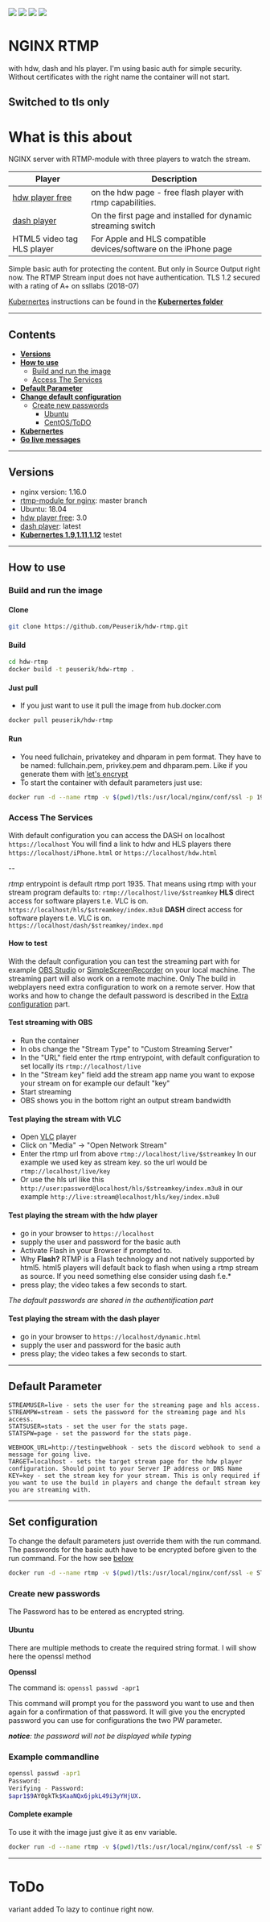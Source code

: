[![](http://dockerbuildbadges.quelltext.eu/status.svg?organization=peuserik&repository=hdw-rtmp)](https://hub.docker.com/r/peuserik/hdw-rtmp/builds/) [![](https://images.microbadger.com/badges/image/peuserik/hdw-rtmp.svg)](https://microbadger.com/images/peuserik/hdw-rtmp) [![](https://images.microbadger.com/badges/version/peuserik/hdw-rtmp.svg)](https://microbadger.com/images/peuserik/hdw-rtmp) [![](https://images.microbadger.com/badges/commit/peuserik/hdw-rtmp.svg)](https://microbadger.com/images/peuserik/hdw-rtmp)

# NGINX RTMP 
with hdw, dash and hls player.
I'm using basic auth for simple security. Without certificates with the right name the container will not start.

## **Switched to tls only**

# What is this about

NGINX server with RTMP-module with three players to watch the stream.

| Player | Description |
| -----  | ----------- |
| [hdw player free](https://www.hdwplayer.com/) | on the hdw page - free flash player with rtmp capabilities. |
| [dash player](https://github.com/Dash-Industry-Forum/dash.js) | On the first page and installed for dynamic streaming switch |
| HTML5 video tag HLS player | For Apple and HLS compatible devices/software on the iPhone page |

Simple basic auth for protecting the content. But only in Source Output right now. The RTMP Stream input does not have authentication.
TLS 1.2 secured with a rating of A+ on ssllabs (2018-07)

[Kubernertes](https://kubernetes.io/) instructions can be found in the [**Kubernertes folder**](kubernetes/kubernetes.md)

---

## Contents

- [**Versions**](#versions)
- [**How to use**](#how-to-use)
  - [Build and run the image](#build-and-run-the-image)
  - [Access The Services](#access-the-services)
- [**Default Parameter**](#default-parameter)
- [**Change default configuration**](#set-configuration)
  - [Create new passwords](#create-new-passwords)
    - [Ubuntu](#ubuntu)
    - [CentOS/ToDO](#todo)
- [**Kubernertes**](kubernetes/kubernetes.md)
- [**Go live messages**](kubernetes/Webhook.md)

---

## Versions

* nginx version: 1.16.0
* [rtmp-module for nginx](https://github.com/sergey-dryabzhinsky/nginx-rtmp-module "sergey-dryabzhinsky/nginx-rtmp-module"): master branch
* Ubuntu: 18.04
* [hdw player free](https://www.hdwplayer.com/): 3.0
* [dash player](https://github.com/Dash-Industry-Forum/dash.js): latest
* [**Kubernertes 1.9,1.11,1.12**](kubernetes/kubernetes.md) testet
---

## How to use

### Build and run the image

#### Clone #

``` bash
git clone https://github.com/Peuserik/hdw-rtmp.git
```

#### Build #

```bash
cd hdw-rtmp
docker build -t peuserik/hdw-rtmp .
```

#### Just pull

* If you just want to use it pull the image from hub.docker.com

``` bash
docker pull peuserik/hdw-rtmp
```

#### Run ##

* You need fullchain, privatekey and dhparam in pem format. They have to be named: fullchain.pem, privkey.pem and dhparam.pem. Like if you generate them with [let's encrypt](https://letsencrypt.org/)
* To start the container with default parameters just use:

``` bash
docker run -d --name rtmp -v $(pwd)/tls:/usr/local/nginx/conf/ssl -p 1935:1935 -p 443:443 peuserik/hdw-rtmp
```

### Access The Services

With default configuration you can access the DASH on localhost
`https://localhost`
You will find a link to hdw and HLS players there
`https://localhost/iPhone.html` or `https://localhost/hdw.html`

--

 *rtmp* entrypoint is default rtmp port 1935. That means using rtmp with your stream program defaults to:
`rtmp://localhost/live/$streamkey`
 **HLS** direct access for software players t.e. VLC is on.
`https://localhost/hls/$streamkey/index.m3u8`
 **DASH**  direct access for software players t.e. VLC is on.
`https://localhost/dash/$streamkey/index.mpd`

#### How to test

With the default configuration you can test the streaming part with for example [OBS Studio](https://obsproject.com/) or [SimpleScreenRecorder](http://www.maartenbaert.be/simplescreenrecorder/) on your local machine. The streaming part will also work on a remote machine. Only The build in webplayers need extra configuration to work on a remote server. How that works and how to change the default password is described in the [Extra configuration](#extra-configuration) part.

#### Test streaming with OBS

* Run the container
* In obs change the "Stream Type" to "Custom Streaming Server"
* In the "URL" field enter the rtmp entrypoint, with default configuration to set locally its `rtmp://localhost/live`
* In the "Stream key" field add the stream app name you want to expose your stream on for example our default "key"
* Start streaming
* OBS shows you in the bottom right an output stream bandwidth

#### Test playing the stream with VLC

* Open [VLC](http://www.videolan.org/vlc/index.html) player
* Click on "Media" -> "Open Network Stream"
* Enter the rtmp url from above `rtmp://localhost/live/$streamkey` In our example we used key as stream key. so the url would be `rtmp://localhost/live/key`
* Or use the hls url like this `http://user:password@localhost/hls/$streamkey/index.m3u8` in our example `http://live:stream@localhost/hls/key/index.m3u8` 

#### Test playing the stream with the hdw player

* go in your browser to `https://localhost`
* supply the user and password for the basic auth
* Activate Flash in your Browser if prompted to.
* Why **Flash?** RTMP is a Flash technology and not natively supported by html5. html5 players will default back to flash when using a rtmp stream as source. If you need something else consider using dash f.e.*
* press play; the video takes a few seconds to start.

*The dafault passwords are shared in the authentification part*

#### Test playing the stream with the dash player

* go in your browser to `https://localhost/dynamic.html`
* supply the user and password for the basic auth
* press play; the video takes a few seconds to start.

---

## Default Parameter

``` none
STREAMUSER=live - sets the user for the streaming page and hls access.
STREAMPW=stream - sets the password for the streaming page and hls access.
STATSUSER=stats - set the user for the stats page.
STATSPW=page - set the password for the stats page.

WEBHOOK_URL=http://testingwebhook - sets the discord webhook to send a message for going live.
TARGET=localhost - sets the target stream page for the hdw player configuration. Should point to your Server IP address or DNS Name
KEY=key - set the stream key for your stream. This is only required if you want to use the build in players and change the default stream key you are streaming with.
```

---

## Set configuration ##

To change the default parameters just override them with the run command. The passwords for the basic auth have to be encrypted before given to the run command. For the how see [below](#create-new-passwords)

``` bash
docker run -d --name rtmp -v $(pwd)/tls:/usr/local/nginx/conf/ssl -e STREAMUSER=$USER' -e STREAMPW='$ENCRYPTEDPASSWORD' -e TARGET='my-cool.server.com' -e KEY='mycoolstreamapp' -p 1935:1935 -p 443:443 peuserik/hdw-rtmp
```

### Create new passwords

The Password has to be entered as encrypted string.

#### Ubuntu

There are multiple methods to create the required string format. I will show here the openssl method

**Openssl**

The command is:
`openssl passwd -apr1`

This command will prompt you for the password you want to use and then again for a confirmation of that password.
It will give you the encrypted password you can use for configurations the two PW parameter.

***_notice_**: the password will not be displayed while typing*

### Example commandline

``` bash
openssl passwd -apr1
Password:
Verifying - Password:
$apr1$9AY0gkTk$KaaNQx6jpkL49i3yYHjUX.
```

#### Complete example

To use it with the image just give it as env variable.

``` bash
docker run -d --name rtmp -v $(pwd)/tls:/usr/local/nginx/conf/ssl -e STREAMUSER='stream' -e STREAMPW='$apr1$9AY0gkTk$KaaNQx6jpkL49i3yYHjUX.' -e TARGET='my-cool.server.com' -p 1935:1935 -p 80:80 peuserik/hdw-rtmp
```

---

# ToDo

variant added
To lazy to continue right now.
